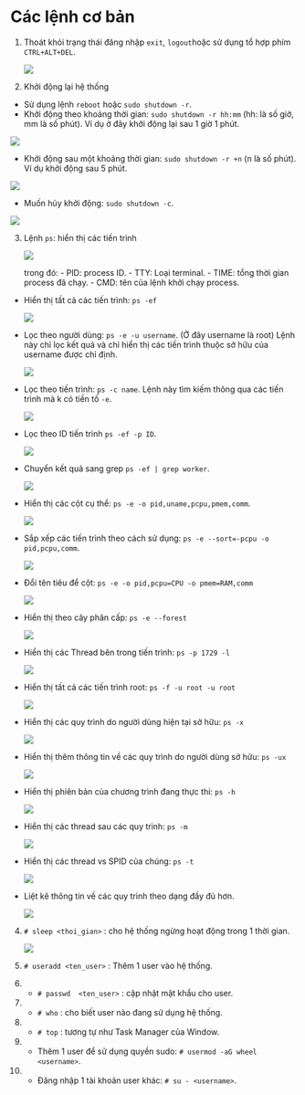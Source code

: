 # Các lệnh cơ bản 
  
1. Thoát khỏi trạng thái đăng nhập `exit`, `logout`hoặc sử dụng tổ hợp phím ` CTRL+ALT+DEL`.
    
   ![](./Anh/1.png)
  
2. Khởi động lại hệ thống
  - Sử dụng lệnh `reboot` hoặc `sudo shutdown -r`.
  - Khởi động theo khoảng thời gian: `sudo shutdown -r hh:mm` (hh: là số giờ, mm là số phút). Ví dụ ở đây khởi động lại sau 1 giờ 1 phút.
  
   ![](./Anh/2.png)
  
  - Khởi động sau một khoảng thời gian: `sudo shutdown -r +n` (n là số phút). Ví dụ khởi động sau 5 phút. 

   ![](./Anh/3.png)
   
  - Muốn hủy khởi động: `sudo shutdown -c`.

   ![](./Anh/4.png)

3. Lệnh `ps`: hiển thị các tiến trình   
  
   ![](./Anh/5.png)
   
   trong đó: - PID: process ID.
             - TTY: Loại terminal.
             - TIME: tổng thời gian process đã chạy.
             - CMD: tên của lệnh khởi chạy process.
 - Hiển thị tất cả các tiến trình: `ps -ef` 

   ![](./Anh/6.png)
   
 - Lọc theo người dùng: `ps -e -u username`. (Ở đây username là root) Lệnh này chỉ lọc kết quả và chỉ hiển thị các tiến trình thuộc sở hữu của username được chỉ định.
 
   ![](./Anh/7.png)
   
 - Lọc theo tiến trình: `ps -c name`. Lệnh này tìm kiếm thông qua các tiến trình mà k có tiền tố `-e`.
  
   ![](./Anh/8.png)
   
 - Lọc theo ID tiến trình `ps -ef -p ID`.
 
   ![](./Anh/9.png)
   
- Chuyển kết quả sang grep `ps -ef | grep worker`.
  
   ![](./Anh/10.png)
 
- Hiển thị các cột cụ thể: `ps -e -o pid,uname,pcpu,pmem,comm`.

   ![](./Anh/11.png)

- Sắp xếp các tiến trình theo cách sử dụng: `ps -e --sort=-pcpu -o pid,pcpu,comm`.

   ![](./Anh/12.png)

- Đổi tên tiêu để cột: `ps -e -o pid,pcpu=CPU -o pmem=RAM,comm`

   ![](./Anh/13.png)

- Hiển thị theo cây phân cấp: `ps -e --forest`

   ![](./Anh/14.png)

- Hiển thị các Thread bên trong tiến trình: `ps -p 1729 -l`

   ![](./Anh/15.png)
   
- Hiển thị tất cả các tiến trình root: `ps -f -u root -u root`

   ![](./Anh/16.png)

- Hiển thị các quy trình do người dùng hiện tại sở hữu: `ps -x`

   ![](./Anh/17.png)

- Hiển thị thêm thông tin về các quy trình do người dùng sở hữu: `ps -ux`

   ![](./Anh/18.png)
  
- Hiển thị phiên bản của chương trình đang thực thi: `ps -h`

   ![](./Anh/19.png)
   
- Hiển thị các thread sau các quy trình: `ps -m`
  
   ![](./Anh/20.png)
 
- Hiển thị các thread vs SPID của chúng: `ps -t`

   ![](./Anh/21.png)

- Liệt kê thông tin về các quy trình theo dạng đầy đủ hơn.

   ![](./Anh/22.png)
   
4. `# sleep <thoi_gian>` : cho hệ thống ngừng hoạt động trong 1 thời gian.

   ![](./Anh/23.png)


5. `# useradd <ten_user>` : Thêm 1 user vào hệ thống.
6. - `# passwd  <ten_user>` : cập nhật mật khẩu cho user.
7.  - `# who` : cho biết user nào đang sử dụng hệ thống.
8.  - `# top` : tương tự như Task Manager của Window.
9.  - Thêm 1 user để sử dụng quyền sudo: `# usermod -aG wheel <username>`.
10.  - Đăng nhập 1 tài khoản user khác: `# su - <username>`.

